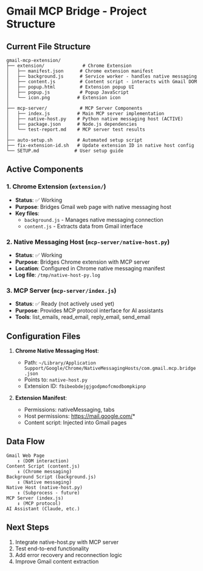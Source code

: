 # Gmail MCP Bridge - Project Structure

## Current File Structure

```
gmail-mcp-extension/
├── extension/              # Chrome Extension
│   ├── manifest.json      # Chrome extension manifest
│   ├── background.js      # Service worker - handles native messaging
│   ├── content.js         # Content script - interacts with Gmail DOM
│   ├── popup.html         # Extension popup UI
│   ├── popup.js           # Popup JavaScript
│   └── icon.png          # Extension icon
│
├── mcp-server/            # MCP Server Components
│   ├── index.js          # Main MCP server implementation
│   ├── native-host.py    # Python native messaging host (ACTIVE)
│   ├── package.json      # Node.js dependencies
│   └── test-report.md    # MCP server test results
│
├── auto-setup.sh         # Automated setup script
├── fix-extension-id.sh   # Update extension ID in native host config
└── SETUP.md             # User setup guide
```

## Active Components

### 1. Chrome Extension (`extension/`)
- **Status**: ✅ Working
- **Purpose**: Bridges Gmail web page with native messaging host
- **Key files**: 
  - `background.js` - Manages native messaging connection
  - `content.js` - Extracts data from Gmail interface

### 2. Native Messaging Host (`mcp-server/native-host.py`)
- **Status**: ✅ Working
- **Purpose**: Bridges Chrome extension with MCP server
- **Location**: Configured in Chrome native messaging manifest
- **Log file**: `/tmp/native-host-py.log`

### 3. MCP Server (`mcp-server/index.js`)
- **Status**: ✅ Ready (not actively used yet)
- **Purpose**: Provides MCP protocol interface for AI assistants
- **Tools**: list_emails, read_email, reply_email, send_email

## Configuration Files

1. **Chrome Native Messaging Host**:
   - Path: `~/Library/Application Support/Google/Chrome/NativeMessagingHosts/com.gmail.mcp.bridge.json`
   - Points to: `native-host.py`
   - Extension ID: `fbibeobdejgjgodpmofcmodbompkipnp`

2. **Extension Manifest**:
   - Permissions: nativeMessaging, tabs
   - Host permissions: https://mail.google.com/*
   - Content script: Injected into Gmail pages

## Data Flow

```
Gmail Web Page
    ↕️ (DOM interaction)
Content Script (content.js)
    ↕️ (Chrome messaging)
Background Script (background.js)
    ↕️ (Native messaging)
Native Host (native-host.py)
    ↕️ (Subprocess - future)
MCP Server (index.js)
    ↕️ (MCP protocol)
AI Assistant (Claude, etc.)
```

## Next Steps

1. Integrate native-host.py with MCP server
2. Test end-to-end functionality
3. Add error recovery and reconnection logic
4. Improve Gmail content extraction